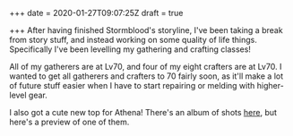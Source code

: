 +++
date = 2020-01-27T09:07:25Z
draft = true

+++
After having finished Stormblood's storyline, I've been taking a break from story stuff, and instead working on some quality of life things. Specifically I've been levelling my gathering and crafting classes!

All of my gatherers are at Lv70, and four of my eight crafters are at Lv70. I wanted to get all gatherers and crafters to 70 fairly soon, as it'll make a lot of future stuff easier when I have to start repairing or melding with higher-level gear.

I also got a cute new top for Athena! There's an album of shots [here](https://imgur.com/a/GKcp7a2), but here's a preview of one of them.